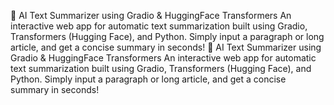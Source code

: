 📝 AI Text Summarizer using Gradio & HuggingFace Transformers
An interactive web app for automatic text summarization built using Gradio, Transformers (Hugging Face), and Python. Simply input a paragraph or long article, and get a concise summary in seconds!
📝 AI Text Summarizer using Gradio & HuggingFace Transformers
An interactive web app for automatic text summarization built using Gradio, Transformers (Hugging Face), and Python. Simply input a paragraph or long article, and get a concise summary in seconds!
